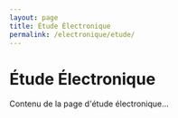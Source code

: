 ```yaml
---
layout: page
title: Étude Électronique
permalink: /electronique/etude/
---
```


# Étude Électronique

Contenu de la page d'étude électronique... 